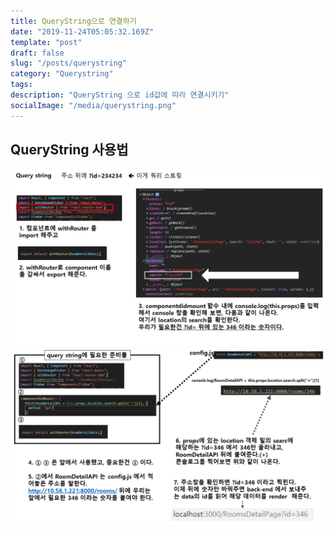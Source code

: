 ```yaml
---
title: QueryString으로 연결하기
date: "2019-11-24T05:05:32.169Z"
template: "post"
draft: false
slug: "/posts/querystring"
category: "Querystring"
tags:
description: "QueryString 으로 id값에 따라 연결시키기"
socialImage: "/media/querystring.png"
---
```


## QueryString 사용법

​![](/media/Etc/QueryString/QueryString1.PNG)
​![](/media/Etc/QueryString/QueryString2.PNG)
